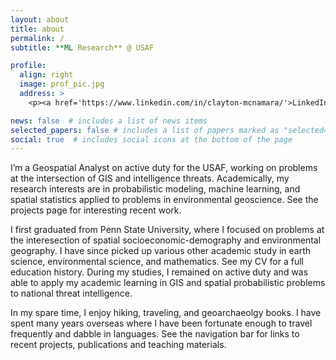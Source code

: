 ```yaml
---
layout: about
title: about
permalink: /
subtitle: **ML Research** @ USAF  

profile:
  align: right
  image: prof_pic.jpg
  address: >
    <p><a href='https://www.linkedin.com/in/clayton-mcnamara/'>LinkedIn</a></p>

news: false  # includes a list of news items
selected_papers: false # includes a list of papers marked as "selected={true}"
social: true  # includes social icons at the bottom of the page
---
```


I’m a Geospatial Analyst on active duty for the USAF, working on problems at the intersection of GIS and intelligence threats. Academically, my research interests are  in probabilistic modeling, machine learning, and spatial statistics applied to problems in environmental geoscience. See the projects page for interesting recent work.

I first graduated from Penn State University, where I focused on problems at the interesection of spatial socioeconomic-demography and environmental geography. I have since picked up various other academic study in earth science, environmental science, and mathematics. See my CV for a full education history. During my studies, I remained on active duty and was able to apply my academic learning in GIS and spatial probabilistic problems to national threat intelligence.

In my spare time, I enjoy hiking, traveling, and geoarchaeolgy books. I have spent many years overseas where I have been fortunate enough to travel frequently and dabble in languages. See the navigation bar for links to recent projects, publications and teaching materials. 
